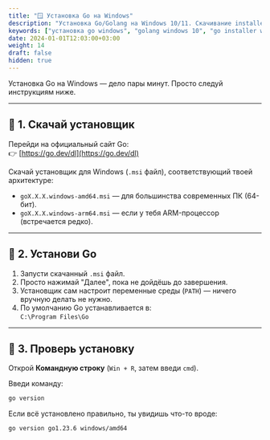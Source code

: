 ```yaml
---
title: "🪟 Установка Go на Windows"
description: "Установка Go/Golang на Windows 10/11. Скачивание installer, настройка PATH, проверка установки через командную строку."
keywords: ["установка go windows", "golang windows 10", "go installer windows", "настройка go path"]
date: 2024-01-01T12:03:00+03:00
weight: 14
draft: false
hidden: true
---
```


Установка Go на Windows — дело пары минут. Просто следуй инструкциям ниже.

---

## 🔽 1. Скачай установщик

Перейди на официальный сайт Go:  
👉 [https://go.dev/dl](https://go.dev/dl)

Скачай установщик для Windows (`.msi` файл), соответствующий твоей архитектуре:

- `goX.X.X.windows-amd64.msi` — для большинства современных ПК (64-бит).
- `goX.X.X.windows-arm64.msi` — если у тебя ARM-процессор (встречается редко).

---

## 🧰 2. Установи Go

1. Запусти скачанный `.msi` файл.
2. Просто нажимай "Далее", пока не дойдёшь до завершения.
3. Установщик сам настроит переменные среды (`PATH`) — ничего вручную делать не нужно.
4. По умолчанию Go устанавливается в:  
   `C:\Program Files\Go`

---

## 🧪 3. Проверь установку

Открой **Командную строку** (`Win + R`, затем введи `cmd`).

Введи команду:

```bash
go version
```

Если всё установлено правильно, ты увидишь что-то вроде:

```bash
go version go1.23.6 windows/amd64
```

